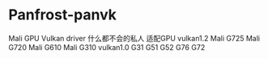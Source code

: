 # Panfrost-panvk
Mali GPU Vulkan driver
什么都不会的私人
适配GPU
vulkan1.2
Mali G725 Mali G720 Mali G610 Mali G310
vulkan1.0
G31 G51 G52 G76 G72
